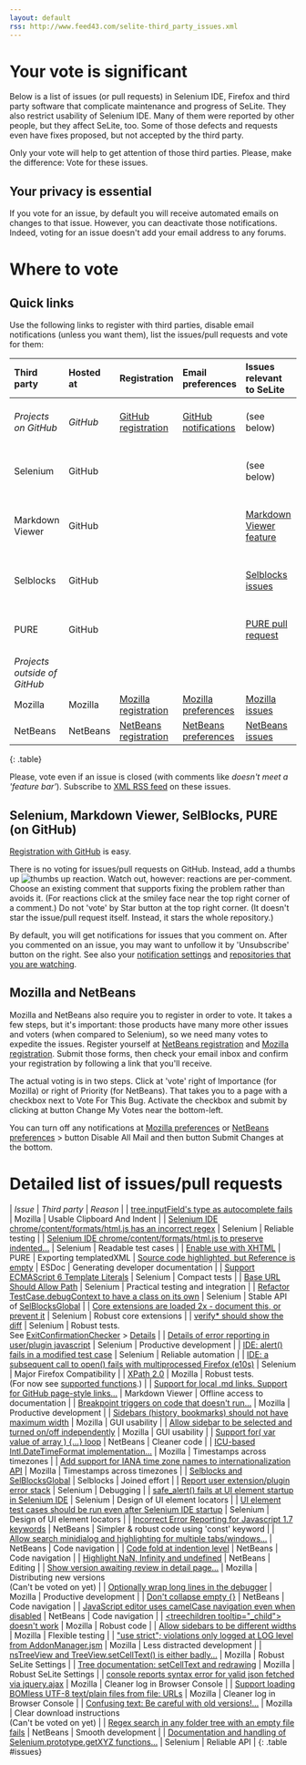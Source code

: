 ```yaml
---
layout: default
rss: http://www.feed43.com/selite-third_party_issues.xml
---
```


# Your vote is significant #
Below is a list of issues (or pull requests) in Selenium IDE, Firefox and third party software that complicate maintenance and progress of SeLite. They also restrict usability of Selenium IDE. Many of them were reported by other people, but they affect SeLite, too. Some of those defects and requests even have fixes proposed, but not accepted by the third party.

Only your vote will help to get attention of those third parties. Please, make the difference: Vote for these issues.

## Your privacy is essential ##
If you vote for an issue, by default you will receive automated emails on changes to that issue. However, you can deactivate those notifications. Indeed, voting for an issue doesn't add your email address to any forums.

# Where to vote

## Quick links
Use the following links to register with third parties, disable email notifications (unless you want them), list the issues/pull requests and vote for them:

<!--
Update the following links whenever you update the detailed list.
How to get the links for GitHub: I couldn"t make it search by pairs of [repository, issue #]. Therefore
https://github.com/search?q=repo%3Arefactoror%2FSelBlocks+label%3Aquestion+author%3Apeter-kehl&ref=searchresults&type=Issues&utf8=%E2%9C%93. To edit that search, visit this link and then follow "Advanced search" link from that screen.

Filter multiple GitHub pull requests by commit # and 'OR': https://github.com/Thiht/markdown-viewer/issues?utf8=%E2%9C%93&q=213d5645af8+OR++f6269e7a3+
-->
<script type="text/javascript">
function goToYourGitHubComments( repositoryUser, repositoryProject ) {
    var username=prompt('What is your GitHub username?');
    if(username) {
        window.location= 'https://github.com/' +escape(repositoryUser)+ '/' +escape(repositoryProject)+ '/issues?utf8=✓&q=open+commenter%3A' + escape(username);
    }
}
</script>
| **Third party**      | **Hosted at** | **Registration**                                                                     | **Email preferences**                                                                         | **Issues relevant to SeLite** | **Your votes (or comments)** |
|:---------------------|:--------------|:-------------------------------------------------------------------------------------|:----------------------------------------------------------------------------------------------|:------------------------------|:-------------------|
| _Projects on GitHub_ | _GitHub_      | [GitHub registration](https://github.com/join)                           | [GitHub notifications](https://github.com/settings/notifications) | (see below) | https://github.com/search?type=Issues&utf8=✓&q=commenter%3A**your-github-user-name** <br/><a href="#" onclick="var username=prompt('What is your GitHub username?'); if(username) { window.location= 'https://github.com/search?type=Issues&utf8=✓&q=commenter%3A' +escape(username); }">your comments</a> |
| Selenium             | GitHub        |             |                                               |  (see below) | https://github.com/seleniumHQ/selenium/issues?utf8=✓&q=commenter%3A**your-github-user-name** <br/><a href="#" onclick="goToYourGitHubComments('seleniumHQ', 'selenium')">your comments</a> |
| Markdown Viewer      | GitHub        |  |  | [Markdown Viewer feature](https://github.com/Thiht/markdown-viewer/pull/39) | https://github.com/Thiht/markdown-viewer/issues?utf8=✓&q=commenter%3A**your-github-user-name** <br/><a href="#" onclick="goToYourGitHubComments('Thiht', 'markdown-viewer')">your comments</a> |
| Selblocks            | GitHub        |  |  | [Selblocks issues](https://github.com/search?q=repo%3Arefactoror%2FSelBlocks+label%3Aquestion+author%3Apeter-kehl&ref=searchresults&type=Issues&utf8=✓) | https://github.com/refactoror/SelBlocks/issues?utf8=✓&q=commenter%3A**your-github-user-name** <br/><a href="#" onclick="goToYourGitHubComments('refactoror', 'Selblocks')">your comments</a> |
| PURE                 | GitHub        |  |  | [PURE pull request](https://github.com/pure/pure/pull/20) | https://github.com/pure/pure/issues?utf8=✓&q=commenter%3A**your-github-user-name** <br/><a href="#" onclick="goToYourGitHubComments('pure', 'pure')">your comments</a> |
| _Projects outside of GitHub_ | | | | | | |
| Mozilla              | Mozilla       | [Mozilla registration](https://bugzilla.mozilla.org/createaccount.cgi)              | [Mozilla preferences](https://bugzilla.mozilla.org/userprefs.cgi?tab=email)                  | [Mozilla issues](https://bugzilla.mozilla.org/buglist.cgi?quicksearch=ALL+bug_id%3A396966%2C406629%2C962861%2C852837%2C837961%2C627808%2C929703%2C932578%2C891774%2C278536%2C1031985%2C1051632%2C1108132%2C1096135%2C1071816%2C1247476) | [Mozilla votes](https://bugzilla.mozilla.org/page.cgi?id=voting/user.html) |
| NetBeans             | NetBeans      | [NetBeans registration](https://netbeans.org/people/new)                            | [NetBeans preferences](https://netbeans.org/bugzilla/userprefs.cgi?tab=email)            | [NetBeans issues](https://netbeans.org/bugzilla/buglist.cgi?quicksearch=ALL%20bug_id%3A237640%2C238942%2C244329%2C234888%2C%2C238121%2C240529%2C238691%2C238942) | [NetBeans votes](https://netbeans.org/bugzilla/page.cgi?id=voting/user.html) |
{: .table}

Please, vote even if an issue is closed (with comments like _doesn't meet a 'feature bar'_). Subscribe to [XML RSS feed](http://www.feed43.com/selite-third_party_issues.xml) on these issues.

## Selenium, Markdown Viewer, SelBlocks, PURE (on GitHub)
[Registration with GitHub](https://github.com/join) is easy.

There is no voting for issues/pull requests on GitHub. Instead, add a thumbs up ![thumbs up](https://assets-cdn.github.com/images/icons/emoji/unicode/1f44d.png) reaction. Watch out, however: reactions are per-comment. Choose an existing comment that supports fixing the problem rather than avoids it. (For reactions click at the smiley face near the top right corner of a comment.) Do not 'vote' by Star button at the top right corner. (It doesn't star the issue/pull request itself. Instead, it stars the whole repository.)

By default, you will get notifications for issues that you comment on. After you commented on an issue, you may want to unfollow it by 'Unsubscribe' button on the right. See also your [notification settings](https://github.com/settings/notifications) and [repositories that you are watching](https://github.com/watching).

## Mozilla and NetBeans
Mozilla and NetBeans also require you to register in order to vote. It takes a few steps, but it's important: those products have many more other issues and voters (when compared to Selenium), so we need many votes to expedite the issues. Register yourself at [NetBeans registration](https://netbeans.org/people/new) and [Mozilla registration](https://bugzilla.mozilla.org/createaccount.cgi). Submit those forms, then check your email inbox and confirm your registration by following a link that you'll receive.

The actual voting is in two steps. Click at 'vote' right of Importance (for Mozilla) or right of Priority (for NetBeans). That takes you to a page with a checkbox next to Vote For This Bug. Activate the checkbox and submit by clicking at button Change My Votes near the bottom-left.

You can turn off any notifications at [Mozilla preferences](https://bugzilla.mozilla.org/userprefs.cgi?tab=email) or [NetBeans preferences](https://netbeans.org/bugzilla/userprefs.cgi?tab=email) > button Disable All Mail and then button Submit Changes at the bottom.

# Detailed list of issues/pull requests
<!-- Use exact issue names (including typos!), or shorten them with "..." but only at the end. That eases the navigation. Keep them sorted in order of importance. -->

| *Issue*                                                                                                                         | *Third party*   | *Reason*                           |
| [tree.inputField's type as autocomplete fails](https://bugzilla.mozilla.org/show_bug.cgi?id=1247476)                            | Mozilla         | Usable Clipboard And Indent |
| [Selenium IDE chrome/content/formats/html.js has an incorrect regex](https://github.com/SeleniumHQ/selenium/issues/1636)        | Selenium        | Reliable testing |
| [Selenium IDE chrome/content/formats/html.js to preserve indented...](https://github.com/SeleniumHQ/selenium/issues/1546)       | Selenium        | Readable test cases |
| [Enable use with XHTML](https://github.com/pure/pure/pull/20)                                                                   | PURE            | Exporting templatedXML
| [Source code highlighted, but Reference is empty](https://github.com/esdoc/esdoc/issues/222)                                    | ESDoc           | Generating developer documentation |
| [Support ECMAScript 6 Template Literals](https://github.com/SeleniumHQ/selenium/issues/1662)                                    | Selenium        | Compact tests |
| [Base URL Should Allow Path](https://github.com/SeleniumHQ/selenium/issues/1550)                                                | Selenium        | Practical testing and integration |
| [Refactor TestCase.debugContext to have a class on its own](https://github.com/SeleniumHQ/selenium/issues/1537)                 | Selenium        | Stable API of [SelBlocksGlobal](SelBlocksGlobal) |
| [Core extensions are loaded 2x - document this, or prevent it](https://github.com/SeleniumHQ/selenium/issues/1549)              | Selenium        | Robust core extensions |
| [verify* should show the diff](https://github.com/SeleniumHQ/selenium/issues/1538)                                              | Selenium        | Robust tests. <br>See [ExitConfirmationChecker](ExitConfirmationChecker) &gt; [Details](ExitConfirmationChecker#details) |
| [Details of error reporting in user/plugin javascript](https://github.com/SeleniumHQ/selenium/pull/61)                          | Selenium        | Productive development |
| [IDE: alert() fails in a modified test case](https://github.com/SeleniumHQ/selenium/issues/1768)                                | Selenium        | Reliable automation |
| [IDE: a subsequent call to open() fails with multiprocessed Firefox (e10s)](https://github.com/SeleniumHQ/selenium/issues/1769) | Selenium | Major Firefox Compatibility |
| [XPath 2.0](https://bugzilla.mozilla.org/show_bug.cgi?id=396966)                                                        | Mozilla         | Robust tests.<br>(For now see <a href='https://developer.mozilla.org/en-US/docs/XPath/Functions'>supported functions</a>.) |
| [Support for local .md links. Support for GitHub page-style links...](https://github.com/Thiht/markdown-viewer/pull/39)         | Markdown Viewer | Offline access to documentation |
| [Breakpoint triggers on code that doesn't run...](https://bugzilla.mozilla.org/show_bug.cgi?id=1051632)                         | Mozilla         | Productive development |
| [Sidebars  (history, bookmarks) should not have maximum width](https://bugzilla.mozilla.org/show_bug.cgi?id=406629)             | Mozilla         | GUI usability |
| [Allow sidebar to be selected and turned on/off independently](https://bugzilla.mozilla.org/show_bug.cgi?id=962861)             | Mozilla         | GUI usability |
| [Support for( var value of array ) {...} loop](https://netbeans.org/bugzilla/show_bug.cgi?id=237640)                            | NetBeans        | Cleaner code |
| [ICU-based Intl.DateTimeFormat implementation...](https://bugzilla.mozilla.org/show_bug.cgi?id=852837)                          | Mozilla         | Timestamps across timezones |
| [Add support for IANA time zone names to internationalization API](https://bugzilla.mozilla.org/show_bug.cgi?id=837961)         | Mozilla         | Timestamps across timezones |
| [Selblocks and SelBlocksGlobal](https://github.com/refactoror/SelBlocks/issues/4)                                               | Selblocks       | Joined effort |
| [Report user extension/plugin error stack](https://github.com/SeleniumHQ/selenium/issues/1548)                                  | Selenium        | Debugging |
| [safe_alert() fails at UI element startup in Selenium IDE](https://github.com/SeleniumHQ/selenium/issues/1535)                  | Selenium        | Design of UI element locators |
| [UI element test cases should be run even after Selenium IDE startup](https://github.com/SeleniumHQ/selenium/issues/1536)       | Selenium        | Design of UI element locators |
| [Incorrect Error Reporting for Javascript 1.7 keywords](https://netbeans.org/bugzilla/show_bug.cgi?id=238942)                   | NetBeans        | Simpler & robust code using 'const' keyword |
| [Allow search minidialog and highlighting for multiple tabs/windows...](https://netbeans.org/bugzilla/show_bug.cgi?id=244329)   | NetBeans        | Code navigation |
| [Code fold at indention level](https://netbeans.org/bugzilla/show_bug.cgi?id=234888)                                            | NetBeans        | Code navigation |
| [Highlight NaN, Infinity and undefined](https://netbeans.org/bugzilla/show_bug.cgi?id=238121)                                   | NetBeans        | Editing |
| [Show version awaiting review in detail page...](https://bugzilla.mozilla.org/show_bug.cgi?id=627808)                           | Mozilla         | Distributing new versions<br> (Can't be voted on yet) |
| [Optionally wrap long lines in the debugger](https://bugzilla.mozilla.org/show_bug.cgi?id=1108132)                              | Mozilla         | Productive development |
| [Don't collapse empty {}](https://netbeans.org/bugzilla/show_bug.cgi?id=240529)                                                 | NetBeans        | Code navigation |
| [JavaScript editor uses camelCase navigation even when disabled](https://netbeans.org/bugzilla/show_bug.cgi?id=238691)          | NetBeans        | Code navigation |
| [&lt;treechildren tooltip="_child"&gt; doesn't work](https://bugzilla.mozilla.org/show_bug.cgi?id=929703)                       | Mozilla         | Robust code |
| [Allow sidebars to be different widths](https://bugzilla.mozilla.org/show_bug.cgi?id=932578)                                    | Mozilla         | Flexible testing |
| ["use strict"; violations only logged at LOG level from AddonManager.jsm](https://bugzilla.mozilla.org/show_bug.cgi?id=1096135) | Mozilla         |  Less distracted development |
| [nsTreeView and TreeView.setCellText() is either badly...](https://bugzilla.mozilla.org/show_bug.cgi?id=891774)                 | Mozilla         | Robust SeLite Settings |
| [Tree documentation: setCellText and redrawing](https://bugzilla.mozilla.org/show_bug.cgi?id=278536)                            | Mozilla         | Robust SeLite Settings |
| [console reports syntax error for valid json fetched via jquery.ajax](https://bugzilla.mozilla.org/show_bug.cgi?id=1031985)     | Mozilla         | Cleaner log in Browser Console |
| [Support loading BOMless UTF-8 text/plain files from file: URLs](https://bugzilla.mozilla.org/show_bug.cgi?id=1071816)          | Mozilla         | Cleaner log in Browser Console |
| [Confusing text: Be careful with old versions!...](https://bugzilla.mozilla.org/show_bug.cgi?id=1239898)                        | Mozilla         | Clear download instructions<br> (Can't be voted on yet) |
| [Regex search in any folder tree with an empty file fails](https://netbeans.org/bugzilla/show_bug.cgi?id=257897)                | NetBeans        | Smooth development |
| [Documentation and handling of Selenium.prototype.getXYZ functions...](https://github.com/SeleniumHQ/selenium/issues/1635)      | Selenium        | Reliable API |
{: .table #issues}

<!--
<tr><td> <a href='https://code.google.com/archive/p/selenium/issues/2706'>Base URL inconsistent behavior (IDE)</a>        </td><td> Selenium    </td><td> Flexible testing </td></tr>
<tr><td> <a href='https://code.google.com/p/selenium/issues/detail?id=1816'>[IDE] JS regex replace for line break does not work...</a> </td><td> Selenium </td><td> Robust and expressive <tr><td> <a href='http://code.google.com/p/selenium/issues/detail?id=3028'>Keyboard shortcut to Selenium IDE</a>                            </td><td> Selenium    </td><td> GUI usability </td></tr>
-->